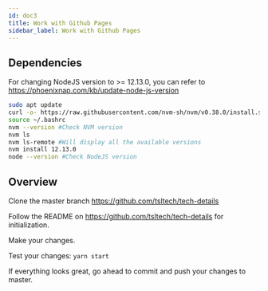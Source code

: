 ```yaml
---
id: doc3
title: Work with Github Pages
sidebar_label: Work with Github Pages
---
```

## Dependencies 
For changing NodeJS version to >= 12.13.0, you can refer to https://phoenixnap.com/kb/update-node-js-version
```bash
sudo apt update
curl -o- https://raw.githubusercontent.com/nvm-sh/nvm/v0.38.0/install.sh | bash
source ~/.bashrc
nvm --version #Check NVM version
nvm ls
nvm ls-remote #Will display all the available versions
nvm install 12.13.0
node --version #Check NodeJS version
```


## Overview
Clone the master branch https://github.com/tsltech/tech-details

Follow the README on https://github.com/tsltech/tech-details for initialization.

Make your changes.

Test your changes: `yarn start`

If everything looks great, go ahead to commit and push your changes to master.
